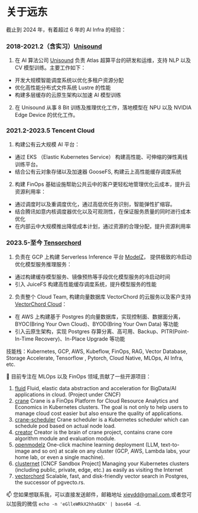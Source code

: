 # 关于远东


截止到 2024 年，有着超过 6 年的 AI Infra 的经验：

### 2018-2021.2（含实习）[Unisound](https://www.unisound.com/)

1. 在 AI 算法公司 [Unisound](https://www.unisound.com/) 负责 Atlas 超算平台的研发和运维，支持 NLP 以及 CV 模型训练。主要工作如下：
  - 开发大规模智能调度系统以优化多租户资源分配
  - 优化高性能分布式文件系统 Lustre 的性能
  - 构建多层缓存的云原生架构以加速 AI 模型训练


2. 在 Unisound 从事 8 Bit 训练及推理优化工作，落地模型在 NPU 以及 NVIDIA Edge Device 的优化工作。

### 2021.2-2023.5 Tencent Cloud

1. 构建公有云大规模 AI 平台：
  - 通过 EKS （Elastic Kubernetes Service） 构建高性能、可伸缩的弹性离线训练平台。
  - 结合公有云对象存储以及加速器 GooseFS, 构建云上高性能缓存调度系统


2. 构建 FinOps 基础设施帮助公共云中的客户更轻松地管理优化云成本，提升云资源利用率：
  - 通过调度时以及重调度优化，通过高低优任务识别，智能弹性扩缩容。
  - 结合腾讯如意内核调度器优化以及可观测性，在保证服务质量的同时进行成本优化
  - 在内部云中大规模推出降低成本计划，通过资源的合理分配，提升资源利用率

### 2023.5-至今 [Tensorchord](https://vectorchord.ai)

1. 负责在 GCP 上构建 Serverless Inference 平台 [ModelZ](https://modelz.ai/)， 提供极致的冷启动优化模型服务推理服务：
  - 通过构建缓存模型服务、镜像预热等手段优化模型服务的冷启动时间
  - 引入 JuiceFS 构建高性能缓存调度系统，提升模型服务的性能


2. 负责整个 Cloud Team, 构建向量数据库 VectorChord 的云服务以及客户支持 [VectorChord Cloud](https://cloud.vectorchord.ai)：
  - 在 AWS 上构建基于 Postgres 的向量数据库，实现控制面、数据面分离，BYOC(Bring Your Own Cloud)、BYOD(Bring Your Own Data) 等功能
  - 引入云原生架构，实现 Postgres 存算分离、高可用、Backup、PITR(Point-In-Time Recovery)、In-Place Upgrade 等功能

技能栈：Kubernetes, GCP, AWS, Kubeflow, FinOps, RAG, Vector Database, Storage Accelerate, Tensorflow , Pytorch, Cloud Native, MLOps, AI Infra, etc.


🌱 目前专注在 MLOps 以及 FinOps 领域,贡献了一些开源项目：
1. [fluid](https://github.com/fluid-cloudnative/fluid) Fluid, elastic data abstraction and acceleration for BigData/AI applications in cloud. (Project under CNCF)
2. [crane](https://github.com/gocrane/crane) Crane is a FinOps Platform for Cloud Resource Analytics and Economics in Kubernetes clusters. The goal is not only to help users to manage cloud cost easier but also ensure the quality of applications.
3. [crane-scheduler](https://github.com/gocrane/crane-scheduler) Crane scheduler is a Kubernetes scheduler which can schedule pod based on actual node load.
4. [creator](https://github.com/gocrane/creator) Creator is the brain of crane project, contains crane core algorithm module and evaluation module.
5. [openmodelz](https://github.com/tensorchord/openmodelz) One-click machine learning deployment (LLM, text-to-image and so on) at scale on any cluster (GCP, AWS, Lambda labs, your home lab, or even a single machine).
6. [clusternet](https://github.com/clusternet/clusternet) [CNCF Sandbox Project] Managing your Kubernetes clusters (including public, private, edge, etc.) as easily as visiting the Internet
7. [vectorchord](https://github.com/tensorchord/VectorChord) Scalable, fast, and disk-friendly vector search in Postgres, the successor of pgvecto.rs.


📫  您如果想联系我，可以直接发送邮件，邮箱地址 xieydd@gmail.com,或者您可以加我的微信 `echo -n 'eGlleWRkX2hhaGEK' | base64 -d`.


